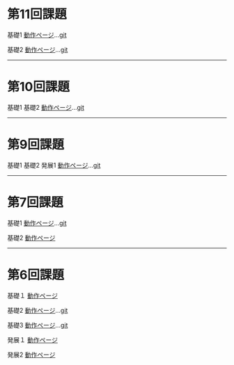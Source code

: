 第11回課題
==========

基礎1
[動作ページ](http://49.212.46.130/~g031k096/cake/boards)...[git](https://github.com/g031k096/g031k096/blob/master/cake/app/Controller/BoardsController.php)

基礎2
[動作ページ](http://lucky-lakiesha.gopagoda.com/)...[git]()

--------------------------------------------
第10回課題
==========

基礎1
基礎2
[動作ページ](http://49.212.46.130/~g031k096/cake/boards)...[git](https://github.com/g031k096/g031k096/blob/master/cake/app/Controller/BoardsController.php)

--------------------------------------------
第9回課題
==========

基礎1
基礎2
発展1
[動作ページ](http://49.212.46.130/~g031k096/cake/boards)...[git](https://github.com/g031k096/g031k096/blob/master/cake/app/Controller/BoardsController.php)

--------------------------------------------
第7回課題
==========

基礎1
[動作ページ](http://49.212.46.130/~g031k096/cake/boards)...[git](https://github.com/g031k096/g031k096/blob/master/cake/app/Controller/BoardsController.php)

基礎2
[動作ページ](http://49.212.46.130/~g031k096/kadai7.php)

--------------------------------------------
第6回課題
==========

基礎１
[動作ページ](http://49.212.46.130/~g031k096/No_6.pdf)

基礎2
[動作ページ](http://49.212.46.130/~g031k096/cake/MashUps/mash_up)...[git](https://github.com/g031k096/g031k096/blob/master/cake/app/Controller/MashUpsController.php)

基礎3
[動作ページ](http://49.212.46.130/~g031k096/cake/SignUps/sign_up)...[git](https://github.com/g031k096/g031k096/blob/master/cake/app/Controller/SignUpsController.php)

発展１
[動作ページ](http://dotinstall.com/users/g031k096)

発展2
[動作ページ](http://49.212.46.130/~g031k096/kadai6.php)
